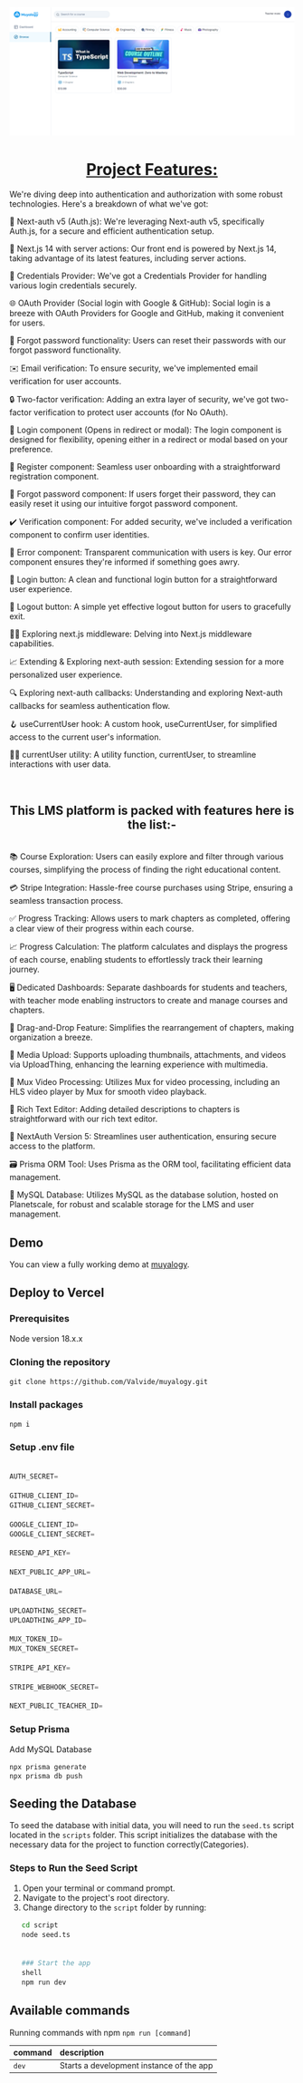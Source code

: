 <a href="https://demo-nextjs-with-supabase.vercel.app/">
  <img alt="Muyalogy Dashboard" src="/Screenshot 2024-02-07 145502.png">
 <h1 align ="center">
     <strong>Project Features:</strong> 
</h1>

</a>

We're diving deep into authentication and authorization with some robust technologies. Here's a breakdown of what we've got:

🔐 Next-auth v5 (Auth.js): We're leveraging Next-auth v5, specifically Auth.js, for a secure and efficient authentication setup.

🚀 Next.js 14 with server actions: Our front end is powered by Next.js 14, taking advantage of its latest features, including server actions.

🔑 Credentials Provider: We've got a Credentials Provider for handling various login credentials securely.

🌐 OAuth Provider (Social login with Google & GitHub): Social login is a breeze with OAuth Providers for Google and GitHub, making it convenient for users.

🔄 Forgot password functionality: Users can reset their passwords with our forgot password functionality.

✉️ Email verification: To ensure security, we've implemented email verification for user accounts.

🔒 Two-factor verification: Adding an extra layer of security, we've got two-factor verification to protect user accounts (for No OAuth).

🚪 Login component (Opens in redirect or modal): The login component is designed for flexibility, opening either in a redirect or modal based on your preference.

📝 Register component: Seamless user onboarding with a straightforward registration component.

🔏 Forgot password component: If users forget their password, they can easily reset it using our intuitive forgot password component.

✔️ Verification component: For added security, we've included a verification component to confirm user identities.

🚫 Error component: Transparent communication with users is key. Our error component ensures they're informed if something goes awry.

🔘 Login button: A clean and functional login button for a straightforward user experience.

🔲 Logout button: A simple yet effective logout button for users to gracefully exit.

🕵️‍♂️ Exploring next.js middleware: Delving into Next.js middleware capabilities.

📈 Extending & Exploring next-auth session: Extending session for a more personalized user experience.

🔍 Exploring next-auth callbacks: Understanding and exploring Next-auth callbacks for seamless authentication flow.

🪝 useCurrentUser hook: A custom hook, useCurrentUser, for simplified access to the current user's information.

🧑‍💻 currentUser utility: A utility function, currentUser, to streamline interactions with user data.

</br>
<h2 align ="center">
     <strong>This LMS platform is packed with features here is the list:- </strong> 
</h2>
</br>
📚 Course Exploration: Users can easily explore and filter through various courses, simplifying the process of finding the right educational content.

💳 Stripe Integration: Hassle-free course purchases using Stripe, ensuring a seamless transaction process.

✅ Progress Tracking: Allows users to mark chapters as completed, offering a clear view of their progress within each course.

📈 Progress Calculation: The platform calculates and displays the progress of each course, enabling students to effortlessly track their learning journey.

🖥 Dedicated Dashboards: Separate dashboards for students and teachers, with teacher mode enabling instructors to create and manage courses and chapters.

🔄 Drag-and-Drop Feature: Simplifies the rearrangement of chapters, making organization a breeze.

🎥 Media Upload: Supports uploading thumbnails, attachments, and videos via UploadThing, enhancing the learning experience with multimedia.

🔄 Mux Video Processing: Utilizes Mux for video processing, including an HLS video player by Mux for smooth video playback.

📝 Rich Text Editor: Adding detailed descriptions to chapters is straightforward with our rich text editor.

🔐 NextAuth Version 5: Streamlines user authentication, ensuring secure access to the platform.

🗃 Prisma ORM Tool: Uses Prisma as the ORM tool, facilitating efficient data management.

💾 MySQL Database: Utilizes MySQL as the database solution, hosted on Planetscale, for robust and scalable storage for the LMS and user management.

## Demo

You can view a fully working demo at [muyalogy](https://muya-logy.vercel.app/).

## Deploy to Vercel


### Prerequisites

  Node version 18.x.x

### Cloning the repository

```shell
git clone https://github.com/Valvide/muyalogy.git
```

### Install packages

```shell
npm i
```

### Setup .env file


```js

AUTH_SECRET=

GITHUB_CLIENT_ID=
GITHUB_CLIENT_SECRET=

GOOGLE_CLIENT_ID=
GOOGLE_CLIENT_SECRET=

RESEND_API_KEY=

NEXT_PUBLIC_APP_URL=

DATABASE_URL=

UPLOADTHING_SECRET=
UPLOADTHING_APP_ID=

MUX_TOKEN_ID=
MUX_TOKEN_SECRET=

STRIPE_API_KEY=

STRIPE_WEBHOOK_SECRET=

NEXT_PUBLIC_TEACHER_ID=
```

### Setup Prisma

Add MySQL Database 

```
npx prisma generate
npx prisma db push

```
## Seeding the Database

To seed the database with initial data, you will need to run the `seed.ts` script located in the `scripts` folder. This script initializes the database with the necessary data for the project to function correctly(Categories).

### Steps to Run the Seed Script

1. Open your terminal or command prompt.
2. Navigate to the project's root directory.
3. Change directory to the `script` folder by running:
```bash
   cd script
   node seed.ts


   ### Start the app
   shell
   npm run dev
```

## Available commands

Running commands with npm `npm run [command]`

| command         | description                              |
| :-------------- | :--------------------------------------- |
| `dev`           | Starts a development instance of the app |
